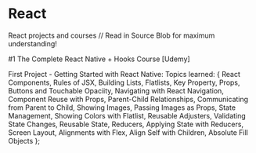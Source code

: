 # React
React projects and courses
// Read in Source Blob for maximum understanding!

#1 The Complete React Native + Hooks Course [Udemy]

First Project - Getting Started with React Native:
Topics learned: 
{
  React Components,
  Rules of JSX,
  Building Lists,
  Flatlists,
  Key Property,
  Props,
  Buttons and Touchable Opaciity,
  Navigating with React Navigation,
  Component Reuse with Props,
  Parent-Child Relationships,
  Communicating from Parent to Child,
  Showing Images,
  Passing Images as Props,
  State Management,
  Showing Colors with Flatlist,
  Reusable Adjusters,
  Validating State Changes,
  Reusable State,
  Reducers,
  Applying State with Reducers,
  Screen Layout,
  Alignments with Flex,
  Align Self with Children,
  Absolute Fill Objects
};
